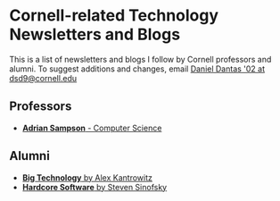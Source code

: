 # Cornell-related Technology Newsletters and Blogs

This is a list of newsletters and blogs I follow by Cornell professors and alumni. To suggest additions and changes, email [Daniel Dantas '02 at dsd9@cornell.edu](mailto:dsd9@cornell.edu)

## Professors

* [**Adrian Sampson** - Computer Science](https://www.cs.cornell.edu/~asampson/blog/)

## Alumni
* [**Big Technology** by Alex Kantrowitz](https://www.bigtechnology.com/)
* [**Hardcore Software** by Steven Sinofsky](https://hardcoresoftware.learningbyshipping.com/)

